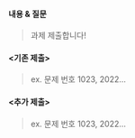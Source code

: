 #### 내용 & 질문
> 과제 제출합니다!

#### <기존 제출>
> ex. 문제 번호 1023, 2022...

#### <추가 제출>
> ex. 문제 번호 1023, 2022...
